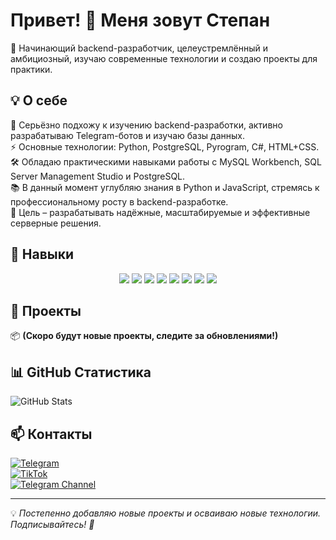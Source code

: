 # Привет! 👋 Меня зовут Степан  
🚀 Начинающий backend-разработчик, целеустремлённый и амбициозный, изучаю современные технологии и создаю проекты для практики.  

## 💡 О себе  
🎯 Серьёзно подхожу к изучению backend-разработки, активно разрабатываю Telegram-ботов и изучаю базы данных.  
⚡ Основные технологии: Python, PostgreSQL, Pyrogram, C#, HTML+CSS.  
🛠 Обладаю практическими навыками работы с MySQL Workbench, SQL Server Management Studio и PostgreSQL.  
📚 В данный момент углубляю знания в Python и JavaScript, стремясь к профессиональному росту в backend-разработке.  
🚀 Цель – разрабатывать надёжные, масштабируемые и эффективные серверные решения.  

## 🚀 Навыки  
<p align="center">
  <img src="https://img.shields.io/badge/Python-blue?style=for-the-badge&logo=python"/>
  <img src="https://img.shields.io/badge/JavaScript-F7DF1E?style=for-the-badge&logo=javascript&logoColor=black"/>
  <img src="https://img.shields.io/badge/PostgreSQL-blue?style=for-the-badge&logo=postgresql"/>
  <img src="https://img.shields.io/badge/MySQL-4479A1?style=for-the-badge&logo=mysql&logoColor=white"/>
  <img src="https://img.shields.io/badge/SQL_Server-CC2927?style=for-the-badge&logo=microsoft-sql-server&logoColor=white"/>
  <img src="https://img.shields.io/badge/C%23-blue?style=for-the-badge&logo=c-sharp"/>
  <img src="https://img.shields.io/badge/HTML5-E34F26?style=for-the-badge&logo=html5&logoColor=white"/>
  <img src="https://img.shields.io/badge/CSS3-1572B6?style=for-the-badge&logo=css3&logoColor=white"/>
</p>

## 📌 Проекты    
📦 **(Скоро будут новые проекты, следите за обновлениями!)**  

## 📊 GitHub Статистика  
![GitHub Stats](https://github-readme-stats.vercel.app/api?username=Stefano1221&show_icons=true&theme=dark)  

## 📫 Контакты  
[![Telegram](https://img.shields.io/badge/Telegram-26A5E4?style=for-the-badge&logo=telegram&logoColor=white)](https://t.me/zayaizrayaaa)  
[![TikTok](https://img.shields.io/badge/TikTok-000000?style=for-the-badge&logo=tiktok&logoColor=white)](https://www.tiktok.com/@dev_backend)  
[![Telegram Channel](https://img.shields.io/badge/Telegram_Channel-26A5E4?style=for-the-badge&logo=telegram&logoColor=white)](https://t.me/dev_hub404)  

---  
💡 *Постепенно добавляю новые проекты и осваиваю новые технологии. Подписывайтесь! 🚀*
